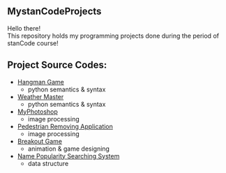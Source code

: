 ## MystanCodeProjects
Hello there!\
This repository holds my programming projects done during the period of stanCode course!

## Project Source Codes:
* [Hangman Game](https://github.com/RollUpDoor/MystanCodeProjects/blob/main/SC001_Assignment/SC001_Assignment3/hangman.py)
  * python semantics & syntax
* [Weather Master](https://github.com/RollUpDoor/MystanCodeProjects/blob/main/SC001_Assignment/SC001_Assignment2/weather_master.py)
  * python semantics & syntax
* [MyPhotoshop](https://github.com/RollUpDoor/MystanCodeProjects/blob/main/SC001_Assignment/SC001_Assignment4/best_photoshop_award.py)
  * image processing
* [Pedestrian Removing Application](https://github.com/RollUpDoor/MystanCodeProjects/blob/main/SC101_Assignment/SC101Assignment3/stanCodoshop.py)
  * image processing
* [Breakout Game](https://github.com/RollUpDoor/MystanCodeProjects/blob/main/SC101_Assignment/SC101Assignment2/breakout.py)
  * animation & game designing
* [Name Popularity Searching System](https://github.com/RollUpDoor/MystanCodeProjects/blob/main/SC101_Assignment/SC101Assignment4/babygraphics.py)
  * data structure
